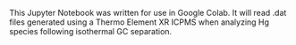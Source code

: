This Jupyter Notebook was written for use in Google Colab. It will read .dat files generated using a Thermo Element XR ICPMS when analyzing Hg species following isothermal GC separation. 
